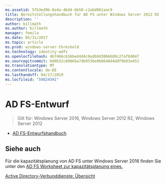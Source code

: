 ```yaml
---
ms.assetid: 5fb3ed9b-8a4a-4bd4-bb50-c2abd861aac9
title: Bereitstellungshandbuch für AD FS unter Windows Server 2012 R2
description: ''
author: billmath
ms.author: billmath
manager: femila
ms.date: 05/31/2017
ms.topic: article
ms.prod: windows-server-threshold
ms.technology: identity-adfs
ms.openlocfilehash: 4b7466c616bed4d4c0adb0d3066689c2faf8d047
ms.sourcegitcommit: 0d0b32c8986ba7db9536e0b8648d4ddf9b03e452
ms.translationtype: MT
ms.contentlocale: de-DE
ms.lasthandoff: 04/17/2019
ms.locfileid: "59824591"
---
```

# <a name="ad-fs-design"></a>AD FS-Entwurf

>Gilt für: Windows Server 2016, Windows Server 2012 R2, Windows Server 2012

  
-   [AD FS-Entwurfshandbuch](../ad-fs/design/AD-FS-Design-Guide.md)

  

  
## <a name="see-also"></a>Siehe auch  
Für die kapazitätsplanung von AD FS unter Windows Server 2016 finden Sie unter den [AD FS Worksheet zur kapazitätsplanung eines.](http://adfsdocs.blob.core.windows.net/adfs/ADFSCapacity2016.xlsx)  
  
[Active Directory-Verbunddienste: Übersicht](../Active-Directory-Federation-Services.md)  
  

